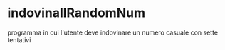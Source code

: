 # indovinaIlRandomNum
programma in cui l'utente deve indovinare un numero casuale con sette tentativi
